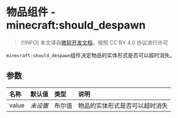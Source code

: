# 物品组件 - minecraft:should_despawn
> [!INFO]
> 本文译自[微软开发文档](https://learn.microsoft.com/en-us/minecraft/creator/)，按照 CC BY 4.0 协议进行许可

    
`minecraft:should_despawn`组件决定物品的实体形式是否可以超时消失。

## 参数

| 名称 | 默认值 | 类型 | 说明  |
|:----------|:----------|:----------|:----------|
| value | *未设置* | 布尔值 | 物品的实体形式是否可以超时消失 |

